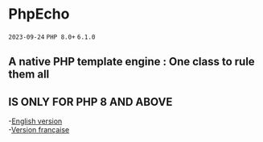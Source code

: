 # **PhpEcho**

`2023-09-24` `PHP 8.0+` `6.1.0`

## **A native PHP template engine : One class to rule them all**
## **IS ONLY FOR PHP 8 AND ABOVE**

-[English version](README_en.md)<br>
-[Version française](README_fr.md)